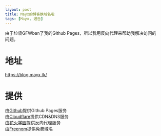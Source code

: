 ```yaml
---
layout: post
title: Mayx的博客换域名啦
tags: [Mayx, 通告]
---
```


由于垃圾GFWban了我的Github Pages，所以我用反向代理来帮助我解决访问的问题。<!--more-->   

# 地址
<https://blog.mayx.tk/>

# 提供
由[Github](//github.com)提供Github Pages服务   
由[Cloudflare](//cloudflare.com)提供CDN&DNS服务   
由[花火学园](//www.say-huahuo.com)提供反向代理服务   
由[Freenom](//my.freenom.com)提供免费域名   
